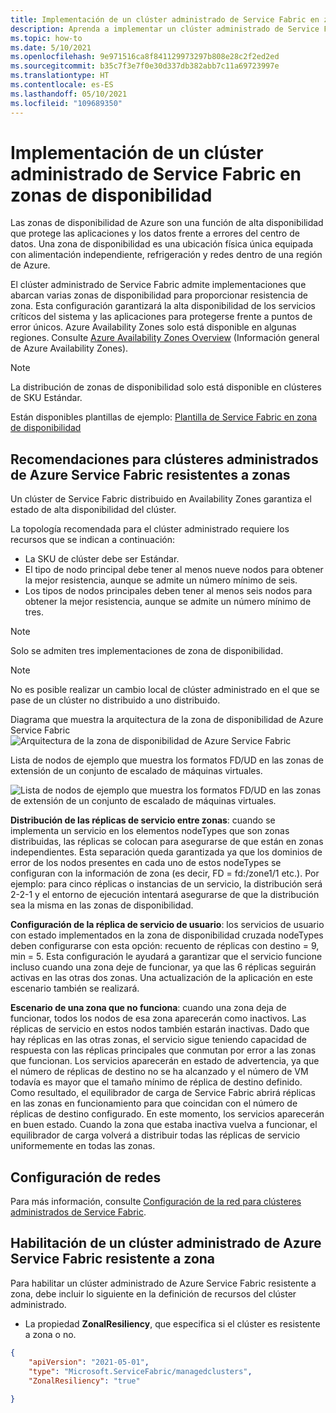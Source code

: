 ```yaml
---
title: Implementación de un clúster administrado de Service Fabric en zonas de disponibilidad
description: Aprenda a implementar un clúster administrado de Service Fabric en zonas de disponibilidad y a configurarlo en una plantilla de ARM.
ms.topic: how-to
ms.date: 5/10/2021
ms.openlocfilehash: 9e971516ca8f841129973297b808e28c2f2ed2ed
ms.sourcegitcommit: b35c7f3e7f0e30d337db382abb7c11a69723997e
ms.translationtype: HT
ms.contentlocale: es-ES
ms.lasthandoff: 05/10/2021
ms.locfileid: "109689350"
---
```

# <a name="deploy-a-service-fabric-managed-cluster-across-availability-zones"></a>Implementación de un clúster administrado de Service Fabric en zonas de disponibilidad

Las zonas de disponibilidad de Azure son una función de alta disponibilidad que protege las aplicaciones y los datos frente a errores del centro de datos. Una zona de disponibilidad es una ubicación física única equipada con alimentación independiente, refrigeración y redes dentro de una región de Azure.

El clúster administrado de Service Fabric admite implementaciones que abarcan varias zonas de disponibilidad para proporcionar resistencia de zona. Esta configuración garantizará la alta disponibilidad de los servicios críticos del sistema y las aplicaciones para protegerse frente a puntos de error únicos. Azure Availability Zones solo está disponible en algunas regiones. Consulte [Azure Availability Zones Overview](../availability-zones/az-overview.md) (Información general de Azure Availability Zones).

>[!NOTE]
>La distribución de zonas de disponibilidad solo está disponible en clústeres de SKU Estándar.

Están disponibles plantillas de ejemplo: [Plantilla de Service Fabric en zona de disponibilidad](https://github.com/Azure-Samples/service-fabric-cluster-templates)

## <a name="recommendations-for-zone-resilient-azure-service-fabric-managed-clusters"></a>Recomendaciones para clústeres administrados de Azure Service Fabric resistentes a zonas
Un clúster de Service Fabric distribuido en Availability Zones garantiza el estado de alta disponibilidad del clúster. 

La topología recomendada para el clúster administrado requiere los recursos que se indican a continuación:

* La SKU de clúster debe ser Estándar.
* El tipo de nodo principal debe tener al menos nueve nodos para obtener la mejor resistencia, aunque se admite un número mínimo de seis.
* Los tipos de nodos principales deben tener al menos seis nodos para obtener la mejor resistencia, aunque se admite un número mínimo de tres.

>[!NOTE]
>Solo se admiten tres implementaciones de zona de disponibilidad.

>[!NOTE]
> No es posible realizar un cambio local de clúster administrado en el que se pase de un clúster no distribuido a uno distribuido.

Diagrama que muestra la arquitectura de la zona de disponibilidad de Azure Service Fabric ![Arquitectura de la zona de disponibilidad de Azure Service Fabric][sf-multi-az-arch]

Lista de nodos de ejemplo que muestra los formatos FD/UD en las zonas de extensión de un conjunto de escalado de máquinas virtuales.

 ![Lista de nodos de ejemplo que muestra los formatos FD/UD en las zonas de extensión de un conjunto de escalado de máquinas virtuales.][sfmc-multi-az-nodes]

**Distribución de las réplicas de servicio entre zonas**: cuando se implementa un servicio en los elementos nodeTypes que son zonas distribuidas, las réplicas se colocan para asegurarse de que están en zonas independientes. Esta separación queda garantizada ya que los dominios de error de los nodos presentes en cada uno de estos nodeTypes se configuran con la información de zona (es decir, FD = fd:/zone1/1 etc.). Por ejemplo: para cinco réplicas o instancias de un servicio, la distribución será 2-2-1 y el entorno de ejecución intentará asegurarse de que la distribución sea la misma en las zonas de disponibilidad.

**Configuración de la réplica de servicio de usuario**: los servicios de usuario con estado implementados en la zona de disponibilidad cruzada nodeTypes deben configurarse con esta opción: recuento de réplicas con destino = 9, min = 5. Esta configuración le ayudará a garantizar que el servicio funcione incluso cuando una zona deje de funcionar, ya que las 6 réplicas seguirán activas en las otras dos zonas. Una actualización de la aplicación en este escenario también se realizará.

**Escenario de una zona que no funciona**: cuando una zona deja de funcionar, todos los nodos de esa zona aparecerán como inactivos. Las réplicas de servicio en estos nodos también estarán inactivas. Dado que hay réplicas en las otras zonas, el servicio sigue teniendo capacidad de respuesta con las réplicas principales que conmutan por error a las zonas que funcionan. Los servicios aparecerán en estado de advertencia, ya que el número de réplicas de destino no se ha alcanzado y el número de VM todavía es mayor que el tamaño mínimo de réplica de destino definido. Como resultado, el equilibrador de carga de Service Fabric abrirá réplicas en las zonas en funcionamiento para que coincidan con el número de réplicas de destino configurado. En este momento, los servicios aparecerán en buen estado. Cuando la zona que estaba inactiva vuelva a funcionar, el equilibrador de carga volverá a distribuir todas las réplicas de servicio uniformemente en todas las zonas.

## <a name="networking-configuration"></a>Configuración de redes
Para más información, consulte [Configuración de la red para clústeres administrados de Service Fabric](https://docs.microsoft.com/azure/service-fabric/how-to-managed-cluster-networking).

## <a name="enabling-a-zone-resilient-azure-service-fabric-managed-cluster"></a>Habilitación de un clúster administrado de Azure Service Fabric resistente a zona
Para habilitar un clúster administrado de Azure Service Fabric resistente a zona, debe incluir lo siguiente en la definición de recursos del clúster administrado.

* La propiedad **ZonalResiliency**, que especifica si el clúster es resistente a zona o no.

```json
{
    "apiVersion": "2021-05-01",
    "type": "Microsoft.ServiceFabric/managedclusters",
    "ZonalResiliency": "true"
    
}
```
[sf-architecture]: ./media/service-fabric-cross-availability-zones/sf-cross-az-topology.png
[sf-architecture]: ./media/service-fabric-cross-availability-zones/sf-cross-az-topology.png
[sf-multi-az-arch]: ./media/service-fabric-cross-availability-zones/sf-multi-az-topology.png
[sfmc-multi-az-nodes]: ./media/how-to-managed-cluster-availability-zones/sfmc-multi-az-nodes.png
